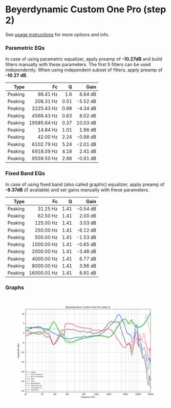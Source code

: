 # Beyerdynamic Custom One Pro (step 2)
See [usage instructions](https://github.com/jaakkopasanen/AutoEq#usage) for more options and info.

### Parametric EQs
In case of using parametric equalizer, apply preamp of **-10.27dB** and build filters manually
with these parameters. The first 5 filters can be used independently.
When using independent subset of filters, apply preamp of **-10.27 dB**.

| Type    | Fc          |    Q | Gain     |
|--------:|------------:|-----:|---------:|
| Peaking | 98.41 Hz    | 1.6  | 8.84 dB  |
| Peaking | 208.31 Hz   | 0.51 | -5.52 dB |
| Peaking | 2225.43 Hz  | 0.98 | -4.34 dB |
| Peaking | 4566.43 Hz  | 0.83 | 8.02 dB  |
| Peaking | 19585.64 Hz | 0.37 | 10.03 dB |
| Peaking | 14.84 Hz    | 1.01 | 1.96 dB  |
| Peaking | 42.00 Hz    | 2.24 | -0.98 dB |
| Peaking | 6102.79 Hz  | 5.24 | -2.01 dB |
| Peaking | 6918.09 Hz  | 4.18 | 2.41 dB  |
| Peaking | 9559.50 Hz  | 2.98 | -0.91 dB |

### Fixed Band EQs
In case of using fixed band (also called graphic) equalizer, apply preamp of **-9.37dB**
(if available) and set gains manually with these parameters.

| Type    | Fc          |    Q | Gain     |
|--------:|------------:|-----:|---------:|
| Peaking | 31.25 Hz    | 1.41 | -0.54 dB |
| Peaking | 62.50 Hz    | 1.41 | 2.00 dB  |
| Peaking | 125.00 Hz   | 1.41 | 3.03 dB  |
| Peaking | 250.00 Hz   | 1.41 | -6.12 dB |
| Peaking | 500.00 Hz   | 1.41 | -1.53 dB |
| Peaking | 1000.00 Hz  | 1.41 | -0.65 dB |
| Peaking | 2000.00 Hz  | 1.41 | -3.48 dB |
| Peaking | 4000.00 Hz  | 1.41 | 6.77 dB  |
| Peaking | 8000.00 Hz  | 1.41 | 3.96 dB  |
| Peaking | 16000.01 Hz | 1.41 | 8.91 dB  |

### Graphs
![](./Beyerdynamic%20Custom%20One%20Pro%20(step%202).png)